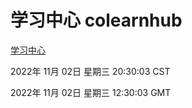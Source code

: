 # 学习中心 colearnhub
[学习中心](http://59.174.11.182:56308/colearnhub/)

2022年 11月 02日 星期三 20:30:03 CST

2022年 11月 02日 星期三 12:30:03 GMT
